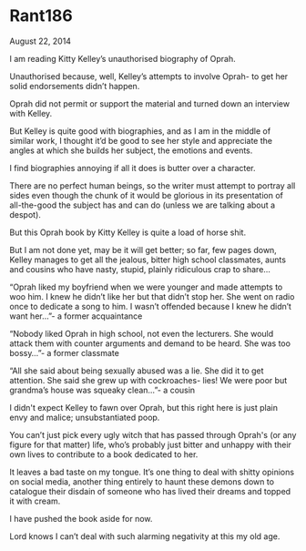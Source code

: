 # Rant186


August 22, 2014

I am reading Kitty Kelley’s unauthorised biography of Oprah.

Unauthorised because, well, Kelley’s attempts to involve Oprah- to get her solid endorsements didn’t happen.

Oprah did not permit or support the material and turned down an interview with Kelley.

But Kelley is quite good with biographies, and as I am in the middle of similar work, I thought it’d be good to see her style and appreciate the angles at which she builds her subject, the emotions and events.

I find biographies annoying if all it does is butter over a character.

There are no perfect human beings, so the writer must attempt to portray all sides even though the chunk of it would be glorious in its presentation of all-the-good the subject has and can do (unless we are talking about a despot).

But this Oprah book by Kitty Kelley is quite a load of horse shit.

But I am not done yet, may be it will get better; so far, few pages down, Kelley manages to get all the jealous, bitter high school classmates, aunts and cousins who have nasty, stupid, plainly ridiculous crap to share…

“Oprah liked my boyfriend when we were younger and made attempts to woo him. I knew he didn’t like her but that didn’t stop her. She went on radio once to dedicate a song to him. I wasn’t offended because I knew he didn’t want her…”- a former acquaintance 

“Nobody liked Oprah in high school, not even the lecturers. She would attack them with counter arguments and demand to be heard. She was too bossy…”- a former classmate

“All she said about being sexually abused was a lie. She did it to get attention. She said she grew up with cockroaches- lies! We were poor but grandma’s house was squeaky clean…”- a cousin

I didn't expect Kelley to fawn over Oprah, but this right here is just plain envy and malice; unsubstantiated poop. 

You can’t just pick every ugly witch that has passed through Oprah's (or any figure for that matter) life, who’s probably just bitter and unhappy with their own lives to contribute to a book dedicated to her.

It leaves a bad taste on my tongue. It’s one thing to deal with shitty opinions on social media, another thing entirely to haunt these demons down to catalogue their disdain of someone who has lived their dreams and topped it with cream.

I have pushed the book aside for now. 

Lord knows I can’t deal with such alarming negativity at this my old age.
